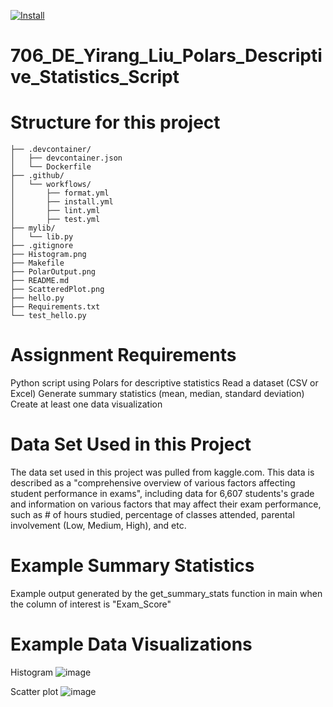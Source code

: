 [![Install](https://github.com/nogibjj/Yirang_Liu_Polars_Descriptive_Statistics_Script/actions/workflows/install.yml/badge.svg)](https://github.com/nogibjj/Yirang_Liu_Polars_Descriptive_Statistics_Script/actions/workflows/install.yml)

# 706_DE_Yirang_Liu_Polars_Descriptive_Statistics_Script 

# Structure for this project 
```
├── .devcontainer/
│   ├── devcontainer.json
│   └── Dockerfile
├── .github/
│   └── workflows/
│       ├── format.yml
│       ├── install.yml
│       ├── lint.yml
│       ├── test.yml
├── mylib/
│   └── lib.py
├── .gitignore
├── Histogram.png
├── Makefile
├── PolarOutput.png
├── README.md
├── ScatteredPlot.png
├── hello.py
├── Requirements.txt
└── test_hello.py

```

# Assignment Requirements

Python script using Polars for descriptive statistics
Read a dataset (CSV or Excel)
Generate summary statistics (mean, median, standard deviation)
Create at least one data visualization

# Data Set Used in this Project
The data set used in this project was pulled from kaggle.com. This data is described as a "comprehensive overview of various factors affecting student performance in exams", including data for 6,607 students's grade and information on various factors that may affect their exam performance, such as # of hours studied, percentage of classes attended, parental involvement (Low, Medium, High), and etc.

# Example Summary Statistics
Example output generated by the get_summary_stats function in main when the column of interest is "Exam_Score"

# Example Data Visualizations
Histogram 
![image](https://github.com/user-attachments/assets/9b9e90e7-c41e-4fe0-ba44-e0dfb2b0bc88)

Scatter plot
![image](https://github.com/user-attachments/assets/c5b2db7d-a21a-473a-82fd-8ac4464baa20)

